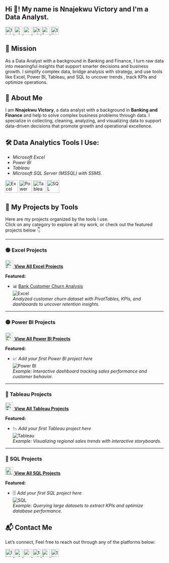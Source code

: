 <h2 align="left">Hi 👋! My name is Nnajekwu Victory and I'm a Data Analyst.</h2>

<div align="left">
  <a href="https://www.linkedin.com/in/nnajekwu-victory-2b76a234b" target="_blank">
    <img src="https://img.shields.io/static/v1?message=LinkedIn&logo=linkedin&label=&color=0077B5&logoColor=white&labelColor=&style=flat" height="25" alt="linkedin logo"  />
  </a>
  <a href="https://wa.me/2349071369110" target="_blank">
    <img src="https://img.shields.io/static/v1?message=WhatsApp&logo=whatsapp&label=&color=25D366&logoColor=white&labelColor=&style=flat" height="25" alt="whatsapp logo"  />
  </a>
  <a href="mailto:nnajekwuchinemerem@gmail.com" target="_blank">
    <img src="https://img.shields.io/static/v1?message=Gmail&logo=gmail&label=&color=D14836&logoColor=white&labelColor=&style=flat" height="25" alt="gmail logo"  />
  </a>
  <a href="https://x.com/vking9727" target="_blank">
    <img src="https://img.shields.io/static/v1?message=Twitter&logo=twitter&label=&color=1DA1F2&logoColor=white&labelColor=&style=flat" height="25" alt="twitter logo"  />
  </a>
  <a href="https://www.facebook.com/starboy.eze.33" target="_blank">
    <img src="https://img.shields.io/static/v1?message=Facebook&logo=facebook&label=&color=1877F2&logoColor=white&labelColor=&style=flat" height="25" alt="facebook logo"  />
  </a>
  <a href="https://www.tiktok.com/@victorytheanalyst" target="_blank">
    <img src="https://img.shields.io/static/v1?message=TikTok&logo=tiktok&label=&color=000000&logoColor=white&labelColor=&style=flat" height="25" alt="tiktok logo"  />
  </a>
</div>

## 🎯 Mission

As a Data Analyst with a background in Banking and Finance, I turn raw data into meaningful insights that support smarter decisions and business growth. I simplify complex data, bridge analysis with strategy, and use tools like Excel, Power BI, Tableau, and SQL to uncover trends , track KPIs and optimize operations.

## 👤 About Me

I am **Nnajekwu Victory**, a data analyst with a background in **Banking and Finance** and help to solve complex business problems through data. I specialize in collecting, cleaning, analyzing, and visualizing data to support data-driven decisions that promote growth and operational excellence.

## 🛠️ Data Analytics Tools I Use:
- *Microsoft Excel*  
- *Power BI*   
- *Tableau*  
- *Microsoft SQL Server (MSSQL) with SSMS.* 
 <p align="left">
  <img src="https://upload.wikimedia.org/wikipedia/commons/7/73/Microsoft_Excel_2013-2019_logo.svg" alt="Excel" width="40" height="40"/>
  <img src="https://upload.wikimedia.org/wikipedia/commons/c/cf/New_Power_BI_Logo.svg" alt="Power BI" width="40" height="40"/>
  <img src="https://upload.wikimedia.org/wikipedia/commons/4/4b/Tableau_Logo.png" alt="Tableau" width="40" height="40"/>
  <img src="https://commons.wikimedia.org/wiki/Special:FilePath/Microsoft_SQL_Server_2025_icon.svg" alt="SQL Server" width="40" height="40"
  
</p> 

## 📂 My Projects by Tools
Here are my projects organized by the tools I use.  
Click on any category to explore all my work, or check out the featured projects below 👇  

---

### 🟢 Excel Projects  
[<img src="https://upload.wikimedia.org/wikipedia/commons/7/73/Microsoft_Excel_2013-2019_logo.svg" alt="Excel" width="25" height="25"/> **View All Excel Projects**](https://github.com/Victory0016?tab=repositories&q=excel&type=&language=&sort=)  

**Featured:**  
- 📊 [Bank Customer Churn Analysis](https://github.com/Victory0016/Bank-Customer-Churn-Analysis-)  
  ![Excel](https://img.shields.io/badge/Tool-Excel-green?logo=microsoftexcel)  
  *Analyzed customer churn dataset with PivotTables, KPIs, and dashboards to uncover retention insights.*  

---

### 🟡 Power BI Projects  
[<img src="https://upload.wikimedia.org/wikipedia/commons/c/cf/New_Power_BI_Logo.svg" alt="Power BI" width="25" height="25"/> **View All Power BI Projects**](https://github.com/Victory0016?tab=repositories&q=power+bi&type=&language=&sort=)  

**Featured:**  
- 📈 *Add your first Power BI project here*  
  ![Power BI](https://img.shields.io/badge/Tool-PowerBI-yellow?logo=powerbi)  
  *Example: Interactive dashboard tracking sales performance and customer behavior.*  

---

### 🔵 Tableau Projects  
[<img src="https://upload.wikimedia.org/wikipedia/commons/4/4b/Tableau_Logo.png" alt="Tableau" width="25" height="25"/> **View All Tableau Projects**](https://github.com/Victory0016?tab=repositories&q=tableau&type=&language=&sort=)  

**Featured:**  
- 📉 *Add your first Tableau project here*  
  ![Tableau](https://img.shields.io/badge/Tool-Tableau-blue?logo=tableau)  
  *Example: Visualizing regional sales trends with interactive storyboards.*  

---

### 🔷 SQL Projects  
[<img src="https://upload.wikimedia.org/wikipedia/commons/4/4f/Microsoft_SQL_Server_Logo.svg" alt="SQL Server" width="25" height="25"/> **View All SQL Projects**](https://github.com/Victory0016?tab=repositories&q=sql&type=&language=&sort=)  

**Featured:**  
- 🗄️ *Add your first SQL project here*  
  ![SQL](https://img.shields.io/badge/Tool-SQLServer-lightgrey?logo=microsoftsqlserver)  
  *Example: Querying large datasets to extract KPIs and optimize database performance.*  



## 📬 Contact Me
Let’s connect, Feel free to reach out through any of the platforms below:

<div align="left">
  <a href="https://www.linkedin.com/in/nnajekwu-victory-2b76a234b" target="_blank">
    <img src="https://img.shields.io/static/v1?message=LinkedIn&logo=linkedin&label=&color=0077B5&logoColor=white&labelColor=&style=flat" height="25" alt="linkedin logo" />
  </a>
  <a href="https://wa.me/2349071369110" target="_blank">
    <img src="https://img.shields.io/static/v1?message=WhatsApp&logo=whatsapp&label=&color=25D366&logoColor=white&labelColor=&style=flat" height="25" alt="whatsapp logo" />
  </a>
  <a href="mailto:nnajekwuchinemerem@gmail.com" target="_blank">
    <img src="https://img.shields.io/static/v1?message=Gmail&logo=gmail&label=&color=D14836&logoColor=white&labelColor=&style=flat" height="25" alt="gmail logo" />
  </a>
  <a href="https://x.com/vking9727" target="_blank">
    <img src="https://img.shields.io/static/v1?message=Twitter&logo=twitter&label=&color=1DA1F2&logoColor=white&labelColor=&style=flat" height="25" alt="twitter logo" />
  </a>
  <a href="https://www.facebook.com/starboy.eze.33" target="_blank">
    <img src="https://img.shields.io/static/v1?message=Facebook&logo=facebook&label=&color=1877F2&logoColor=white&labelColor=&style=flat" height="25" alt="facebook logo" />
  </a>
  <a href="https://www.tiktok.com/@victorytheanalyst" target="_blank">
    <img src="https://img.shields.io/static/v1?message=TikTok&logo=tiktok&label=&color=000000&logoColor=white&labelColor=&style=flat" height="25" alt="tiktok logo" />
  </a>
</div>



